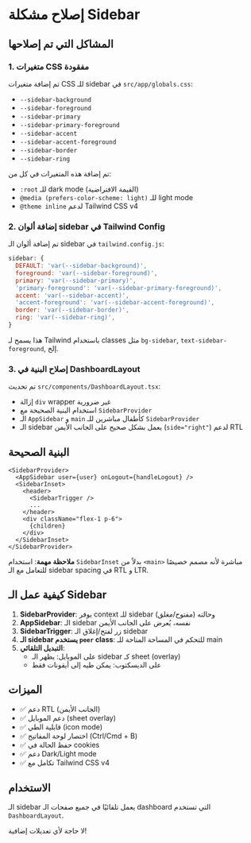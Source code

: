 # إصلاح مشكلة Sidebar

## المشاكل التي تم إصلاحها

### 1. متغيرات CSS مفقودة
تم إضافة متغيرات CSS للـ sidebar في `src/app/globals.css`:
- `--sidebar-background`
- `--sidebar-foreground`
- `--sidebar-primary`
- `--sidebar-primary-foreground`
- `--sidebar-accent`
- `--sidebar-accent-foreground`
- `--sidebar-border`
- `--sidebar-ring`

تم إضافة هذه المتغيرات في كل من:
- `:root` للـ dark mode (القيمة الافتراضية)
- `@media (prefers-color-scheme: light)` للـ light mode
- `@theme inline` لدعم Tailwind CSS v4

### 2. إضافة ألوان sidebar في Tailwind Config
تم إضافة ألوان الـ sidebar في `tailwind.config.js`:
```javascript
sidebar: {
  DEFAULT: 'var(--sidebar-background)',
  foreground: 'var(--sidebar-foreground)',
  primary: 'var(--sidebar-primary)',
  'primary-foreground': 'var(--sidebar-primary-foreground)',
  accent: 'var(--sidebar-accent)',
  'accent-foreground': 'var(--sidebar-accent-foreground)',
  border: 'var(--sidebar-border)',
  ring: 'var(--sidebar-ring)',
}
```

هذا يسمح لـ Tailwind باستخدام classes مثل `bg-sidebar`, `text-sidebar-foreground`, إلخ.

### 3. إصلاح البنية في DashboardLayout
تم تحديث `src/components/DashboardLayout.tsx`:
- إزالة `div` wrapper غير ضرورية
- استخدام البنية الصحيحة مع `SidebarProvider`
- الـ `AppSidebar` و `main` كأطفال مباشرين للـ `SidebarProvider`
- الـ sidebar يعمل بشكل صحيح على الجانب الأيمن (`side="right"`) لدعم RTL

## البنية الصحيحة

```tsx
<SidebarProvider>
  <AppSidebar user={user} onLogout={handleLogout} />
  <SidebarInset>
    <header>
      <SidebarTrigger />
      ...
    </header>
    <div className="flex-1 p-6">
      {children}
    </div>
  </SidebarInset>
</SidebarProvider>
```

**ملاحظة مهمة**: استخدام `SidebarInset` بدلاً من `<main>` مباشرة لأنه مصمم خصيصًا للتعامل مع الـ sidebar spacing في RTL و LTR.

## كيفية عمل الـ Sidebar

1. **SidebarProvider**: يوفر context للـ sidebar وحالته (مفتوح/مغلق)
2. **AppSidebar**: الـ sidebar نفسه، يُعرض على الجانب الأيمن
3. **SidebarTrigger**: زر لفتح/إغلاق الـ sidebar
4. **الـ sidebar يستخدم `peer` class**: للتحكم في المساحة المتاحة للـ main
5. **التبديل التلقائي**: 
   - على الموبايل: يظهر الـ sidebar كـ sheet (overlay)
   - على الديسكتوب: يمكن طيه إلى أيقونات فقط

## الميزات

- ✅ دعم RTL (الجانب الأيمن)
- ✅ دعم الموبايل (sheet overlay)
- ✅ قابلية الطي (icon mode)
- ✅ اختصار لوحة المفاتيح (Ctrl/Cmd + B)
- ✅ حفظ الحالة في cookies
- ✅ دعم Dark/Light mode
- ✅ تكامل مع Tailwind CSS v4

## الاستخدام

الـ sidebar يعمل تلقائيًا في جميع صفحات الـ dashboard التي تستخدم `DashboardLayout`.

لا حاجة لأي تعديلات إضافية!

